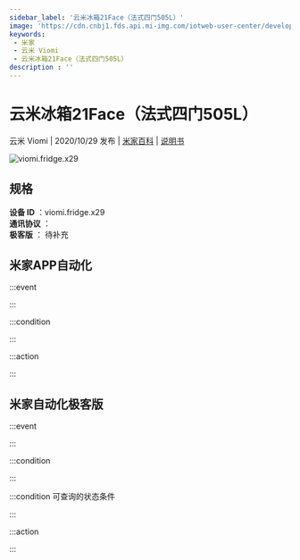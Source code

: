 ```yaml
---
sidebar_label: '云米冰箱21Face（法式四门505L）'
image: 'https://cdn.cnbj1.fds.api.mi-img.com/iotweb-user-center/developer_16790489380919cVEJCp2.png?GalaxyAccessKeyId=AKVGLQWBOVIRQ3XLEW&Expires=9223372036854775807&Signature=Kli+2sQq3IUik00Y/v2Jh5mgOPw='
keywords: 
 - 米家
 - 云米 Viomi
 - 云米冰箱21Face（法式四门505L）
description : ''
---
```

# 云米冰箱21Face（法式四门505L）

云米 Viomi | 2020/10/29 发布 | [米家百科](https://home.mi.com/webapp/content/baike/product/index.html?model=viomi.fridge.x29) | [说明书](https://home.mi.com/views/introduction.html?model=viomi.fridge.x29&region=cn)

![viomi.fridge.x29](https://cdn.cnbj1.fds.api.mi-img.com/iotweb-user-center/developer_16790489380919cVEJCp2.png?GalaxyAccessKeyId=AKVGLQWBOVIRQ3XLEW&Expires=9223372036854775807&Signature=Kli+2sQq3IUik00Y/v2Jh5mgOPw=)

## 规格  
> 
**设备 ID** ：viomi.fridge.x29  
**通讯协议** ：  
**极客版**  ： 待补充 


## 米家APP自动化  

:::event  

:::

:::condition  

:::

:::action   

:::

## 米家自动化极客版  

:::event  

:::

:::condition  

:::

:::condition 可查询的状态条件  

:::

:::action  

:::

        
